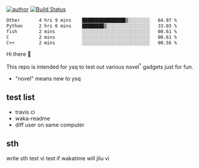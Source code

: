 [![author](https://img.shields.io/badge/author-ysq-green)](https://github.com/Yang-Shiqin)
[![Build Status](https://app.travis-ci.com/Yang-Shiqin/testall.svg?branch=main)](https://app.travis-ci.com/Yang-Shiqin/testall)

<!--START_SECTION:waka-->

```txt
Other       4 hrs 9 mins    ████████████████▒░░░░░░░░   64.97 %
Python      2 hrs 6 mins    ████████▒░░░░░░░░░░░░░░░░   33.03 %
fish        2 mins          ░░░░░░░░░░░░░░░░░░░░░░░░░   00.61 %
C           2 mins          ░░░░░░░░░░░░░░░░░░░░░░░░░   00.61 %
C++         2 mins          ░░░░░░░░░░░░░░░░░░░░░░░░░   00.56 %
```

<!--END_SECTION:waka-->

Hi there 👋

This repo is intended for ysq to test out various novel<sup>*</sup> gadgets just for fun.

- "novel" means new to ysq

## test list
- travis ci
- waka-readme
- diff user on same computer

## sth
write sth
test vi
test if wakatime will jilu vi

